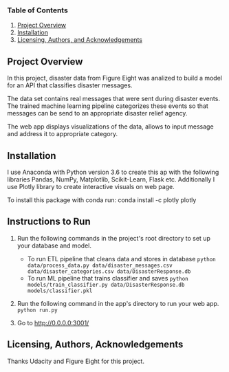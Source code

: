 
### Table of Contents

1. [Project Overview](#overview)
2. [Installation](#installation)
3. [Licensing, Authors, and Acknowledgements](#licensing)

## Project Overview<a name="overview"></a>
In this project,  disaster data from Figure Eight was analized to build a model for an API that classifies disaster messages.

The data set contains real messages that were sent during disaster events. The trained machine learning pipeline categorizes these events so that messages can be send to an appropriate disaster relief agency.

The web app displays visualizations of the data, allows to input message and address it to appropriate category.

## Installation <a name="installation"></a>

I use Anaconda with Python version 3.6 to create this ap with the following libraries Pandas, NumPy, Matplotlib, Scikit-Learn, Flask etc. Additionally I use Plotly library to create interactive visuals on web page.

To install this package with conda run:
conda install -c plotly plotly


## Instructions to Run<a name="results"></a>
1. Run the following commands in the project's root directory to set up your database and model.

    - To run ETL pipeline that cleans data and stores in database
        `python data/process_data.py data/disaster_messages.csv data/disaster_categories.csv data/DisasterResponse.db`
    - To run ML pipeline that trains classifier and saves
        `python models/train_classifier.py data/DisasterResponse.db models/classifier.pkl`

2. Run the following command in the app's directory to run your web app.
    `python run.py`

3. Go to http://0.0.0.0:3001/

## Licensing, Authors, Acknowledgements<a name="licensing"></a>

Thanks Udacity and Figure Eight for this project.
